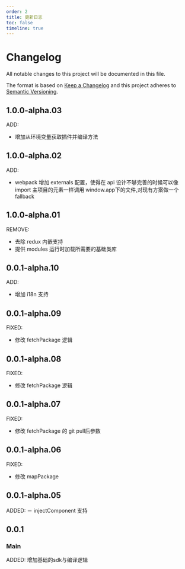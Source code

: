 ```yaml
---
order: 2
title: 更新日志
toc: false
timeline: true
---
```

# Changelog
All notable changes to this project will be documented in this file.

The format is based on [Keep a Changelog](http://keepachangelog.com/)
and this project adheres to [Semantic Versioning](http://semver.org/).

## 1.0.0-alpha.03
ADD:
- 增加从环境变量获取插件并编译方法


## 1.0.0-alpha.02
ADD:
- webpack 增加 externals 配置，使得在 api 设计不够完善的时候可以像 import 主项目的元素一样调用 window.app下的文件,对现有方案做一个 fallback

## 1.0.0-alpha.01
REMOVE:
- 去除 redux 内嵌支持
- 提供 modules 运行时加载所需要的基础类库

## 0.0.1-alpha.10
ADD:
- 增加 i18n 支持

## 0.0.1-alpha.09
FIXED:
- 修改 fetchPackage 逻辑

## 0.0.1-alpha.08
FIXED:
- 修改 fetchPackage 逻辑

## 0.0.1-alpha.07
FIXED:
- 修改 fetchPackage 的 git pull后参数

## 0.0.1-alpha.06
FIXED: 
- 修改 mapPackage

## 0.0.1-alpha.05
ADDED:
－ injectComponent 支持

## 0.0.1

### Main
ADDED: 增加基础的sdk与编译逻辑
